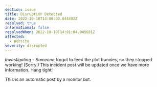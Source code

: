 ```yaml
---
section: issue
title: Disruption Detected
date: 2022-10-18T14:00:03.844402Z
resolved: true
informational: false
resolvedWhen: 2022-10-18T14:01:04.045681Z
affected:
  - Website
severity: disrupted
---
```

*Investigating* - _Someone_ forgot to feed the plot bunnies, so they stopped working! (Sorry.) This incident post will be updated once we have more information. Hang tight!

This is an automatic post by a monitor bot.
        